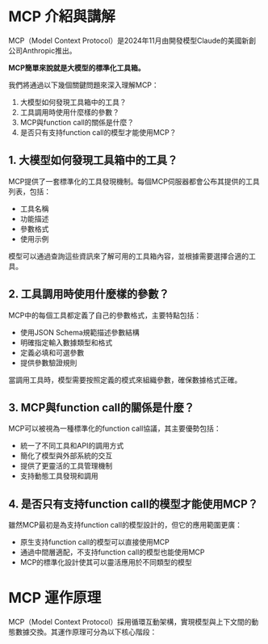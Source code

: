 # MCP 介紹與講解

MCP（Model Context Protocol）是2024年11月由開發模型Claude的美國新創公司Anthropic推出。

**MCP簡單來說就是大模型的標準化工具箱。**

我們將通過以下幾個關鍵問題來深入理解MCP：

1. 大模型如何發現工具箱中的工具？
2. 工具調用時使用什麼樣的參數？
3. MCP與function call的關係是什麼？
4. 是否只有支持function call的模型才能使用MCP？

## 1. 大模型如何發現工具箱中的工具？

MCP提供了一套標準化的工具發現機制。每個MCP伺服器都會公布其提供的工具列表，包括：
- 工具名稱
- 功能描述  
- 參數格式
- 使用示例

模型可以通過查詢這些資訊來了解可用的工具箱內容，並根據需要選擇合適的工具。

## 2. 工具調用時使用什麼樣的參數？

MCP中的每個工具都定義了自己的參數格式，主要特點包括：
- 使用JSON Schema規範描述參數結構
- 明確指定輸入數據類型和格式
- 定義必填和可選參數
- 提供參數驗證規則

當調用工具時，模型需要按照定義的模式來組織參數，確保數據格式正確。

## 3. MCP與function call的關係是什麼？

MCP可以被視為一種標準化的function call協議，其主要優勢包括：
- 統一了不同工具和API的調用方式
- 簡化了模型與外部系統的交互
- 提供了更靈活的工具管理機制
- 支持動態工具發現和調用

## 4. 是否只有支持function call的模型才能使用MCP？

雖然MCP最初是為支持function call的模型設計的，但它的應用範圍更廣：
- 原生支持function call的模型可以直接使用MCP
- 通過中間層適配，不支持function call的模型也能使用MCP
- MCP的標準化設計使其可以靈活應用於不同類型的模型

# MCP 運作原理

MCP（Model Context Protocol）採用循環互動架構，實現模型與上下文間的動態數據交換。其運作原理可分為以下核心階段：